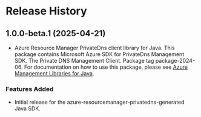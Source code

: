 # Release History

## 1.0.0-beta.1 (2025-04-21)

- Azure Resource Manager PrivateDns client library for Java. This package contains Microsoft Azure SDK for PrivateDns Management SDK. The Private DNS Management Client. Package tag package-2024-06. For documentation on how to use this package, please see [Azure Management Libraries for Java](https://aka.ms/azsdk/java/mgmt).
### Features Added

- Initial release for the azure-resourcemanager-privatedns-generated Java SDK.

